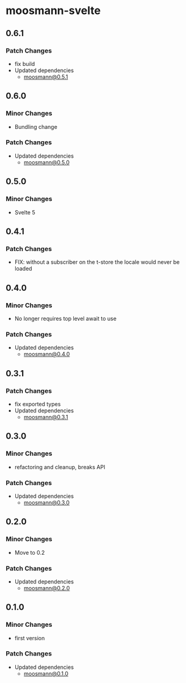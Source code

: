 # moosmann-svelte

## 0.6.1

### Patch Changes

-   fix build
-   Updated dependencies
    -   moosmann@0.5.1

## 0.6.0

### Minor Changes

-   Bundling change

### Patch Changes

-   Updated dependencies
    -   moosmann@0.5.0

## 0.5.0

### Minor Changes

-   Svelte 5

## 0.4.1

### Patch Changes

-   FIX: without a subscriber on the t-store the locale would never be loaded

## 0.4.0

### Minor Changes

-   No longer requires top level await to use

### Patch Changes

-   Updated dependencies
    -   moosmann@0.4.0

## 0.3.1

### Patch Changes

-   fix exported types
-   Updated dependencies
    -   moosmann@0.3.1

## 0.3.0

### Minor Changes

-   refactoring and cleanup, breaks API

### Patch Changes

-   Updated dependencies
    -   moosmann@0.3.0

## 0.2.0

### Minor Changes

-   Move to 0.2

### Patch Changes

-   Updated dependencies
    -   moosmann@0.2.0

## 0.1.0

### Minor Changes

-   first version

### Patch Changes

-   Updated dependencies
    -   moosmann@0.1.0
